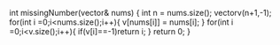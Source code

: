  int missingNumber(vector<int>& nums) {
         int n = nums.size();
        vector<int>v(n+1,-1);
        for(int i =0;i<nums.size();i++){
            v[nums[i]] = nums[i];
        }
        for(int i =0;i<v.size();i++){
            if(v[i]==-1)return i;
        }
        return 0;
    }

